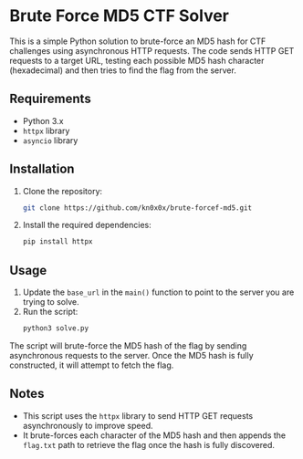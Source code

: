 # Brute Force MD5 CTF Solver

This is a simple Python solution to brute-force an MD5 hash for CTF challenges using asynchronous HTTP requests. The code sends HTTP GET requests to a target URL, testing each possible MD5 hash character (hexadecimal) and then tries to find the flag from the server.

## Requirements

- Python 3.x
- `httpx` library
- `asyncio` library

## Installation

1. Clone the repository:
    ```bash
    git clone https://github.com/kn0x0x/brute-forcef-md5.git
    ```

2. Install the required dependencies:
    ```bash
    pip install httpx
    ```

## Usage

1. Update the `base_url` in the `main()` function to point to the server you are trying to solve.
2. Run the script:
    ```bash
    python3 solve.py
    ```

The script will brute-force the MD5 hash of the flag by sending asynchronous requests to the server. Once the MD5 hash is fully constructed, it will attempt to fetch the flag.

## Notes

- This script uses the `httpx` library to send HTTP GET requests asynchronously to improve speed.
- It brute-forces each character of the MD5 hash and then appends the `flag.txt` path to retrieve the flag once the hash is fully discovered.
  

